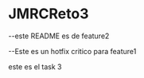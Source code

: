 # JMRCReto3

















--este README es de feature2

--Este es un hotfix critico para feature1

este es el task 3